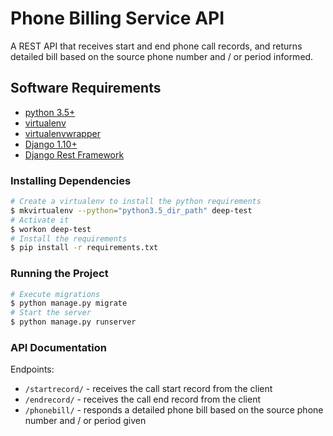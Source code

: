 # Phone Billing Service API

A REST API that receives start and end phone call records, and returns detailed bill based on the source phone number and / or period informed.


## Software Requirements

- [python 3.5+](https://www.python.org/)
- [virtualenv](https://virtualenv.pypa.io/en/stable/)
- [virtualenvwrapper](https://virtualenvwrapper.readthedocs.io/en/latest/)
- [Django 1.10+](https://www.djangoproject.com/download/)
- [Django Rest Framework](http://www.django-rest-framework.org/#installation)


### Installing Dependencies

```bash
# Create a virtualenv to install the python requirements
$ mkvirtualenv --python="python3.5_dir_path" deep-test
# Activate it
$ workon deep-test
# Install the requirements
$ pip install -r requirements.txt
```

### Running the Project

```bash
# Execute migrations
$ python manage.py migrate
# Start the server
$ python manage.py runserver

```

### API Documentation

Endpoints:

 - `/startrecord/` - receives the call start record from the client
 - `/endrecord/` - receives the call end record from the client
 - `/phonebill/` - responds a detailed phone bill based on the source phone number and / or period given
